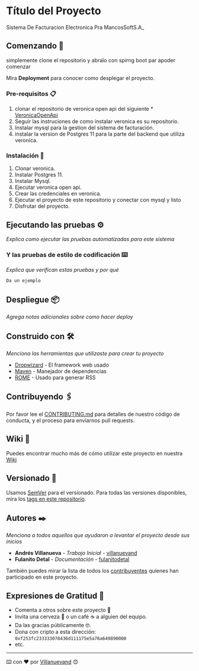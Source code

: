 
# Título del Proyecto
Sistema De Facturacion Electronica Pra MancosSoftS.A_

## Comenzando 🚀

simplemente clone el repositorio y abralo con spirng boot par apoder comenzar

Mira **Deployment** para conocer como desplegar el proyecto.


### Pre-requisitos 📋

1. clonar el repositorio de veronica open api del siguiente * [VeronicaOpenApi](https://github.com/veronica-platform/veronica-open-api) 
2. Seguir las instruciones de como instalar veronica es su repositorio.
3. Instalar mysql para la gestion del sistema de facturación.
4. instalar la version de Postgres 11 para la parte del backend que utiliza veronica.


### Instalación 🔧

1. Clonar veronica.
2. Instalar Postgres 11.
3. Instalar Mysql.
4. Ejecutar veronica open api.
5. Crear las credenciales en veronica.
6. Ejecutar el proyecto de este repositorio y conectar con mysql y listo
7. Disfrutar del proyecto.


## Ejecutando las pruebas ⚙️

_Explica como ejecutar las pruebas automatizadas para este sistema_


### Y las pruebas de estilo de codificación ⌨️

_Explica que verifican estas pruebas y por qué_

```
Da un ejemplo
```

## Despliegue 📦

_Agrega notas adicionales sobre como hacer deploy_

## Construido con 🛠️

_Menciona las herramientas que utilizaste para crear tu proyecto_

* [Dropwizard](http://www.dropwizard.io/1.0.2/docs/) - El framework web usado
* [Maven](https://maven.apache.org/) - Manejador de dependencias
* [ROME](https://rometools.github.io/rome/) - Usado para generar RSS

## Contribuyendo 🖇️

Por favor lee el [CONTRIBUTING.md](https://gist.github.com/villanuevand/xxxxxx) para detalles de nuestro código de conducta, y el proceso para enviarnos pull requests.

## Wiki 📖

Puedes encontrar mucho más de cómo utilizar este proyecto en nuestra [Wiki](https://github.com/tu/proyecto/wiki)

## Versionado 📌

Usamos [SemVer](http://semver.org/) para el versionado. Para todas las versiones disponibles, mira los [tags en este repositorio](https://github.com/tu/proyecto/tags).

## Autores ✒️

_Menciona a todos aquellos que ayudaron a levantar el proyecto desde sus inicios_

* **Andrés Villanueva** - *Trabajo Inicial* - [villanuevand](https://github.com/villanuevand)
* **Fulanito Detal** - *Documentación* - [fulanitodetal](#fulanito-de-tal)

También puedes mirar la lista de todos los [contribuyentes](https://github.com/your/project/contributors) quíenes han participado en este proyecto. 


## Expresiones de Gratitud 🎁

* Comenta a otros sobre este proyecto 📢
* Invita una cerveza 🍺 o un café ☕ a alguien del equipo. 
* Da las gracias públicamente 🤓.
* Dona con cripto a esta dirección: `0xf253fc233333078436d111175e5a76a649890000`
* etc.



---
⌨️ con ❤️ por [Villanuevand](https://github.com/Villanuevand) 😊

